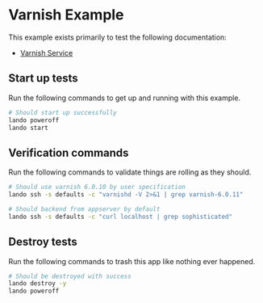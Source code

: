 Varnish Example
===============

This example exists primarily to test the following documentation:

* [Varnish Service](https://docs.devwithlando.io/tutorials/varnish.html)

Start up tests
--------------

Run the following commands to get up and running with this example.

```bash
# Should start up successfully
lando poweroff
lando start
```

Verification commands
---------------------

Run the following commands to validate things are rolling as they should.

```bash
# Should use varnish 6.0.10 by user specification
lando ssh -s defaults -c "varnishd -V 2>&1 | grep varnish-6.0.11"

# Should backend from appserver by default
lando ssh -s defaults -c "curl localhost | grep sophisticated"
```

Destroy tests
-------------

Run the following commands to trash this app like nothing ever happened.

```bash
# Should be destroyed with success
lando destroy -y
lando poweroff
```
